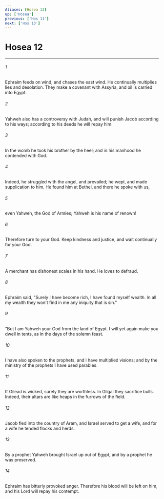 ```yaml
---
Aliases: [Hosea 12]
up: ['Hosea']
previous: ['Hos 11']
next: ['Hos 13']
---
```

# Hosea 12
***





###### 1 

Ephraim feeds on wind, and chases the east wind. He continually multiplies lies and desolation. They make a covenant with Assyria, and oil is carried into Egypt. 



###### 2 

Yahweh also has a controversy with Judah, and will punish Jacob according to his ways; according to his deeds he will repay him. 



###### 3 

In the womb he took his brother by the heel; and in his manhood he contended with God. 



###### 4 

Indeed, he struggled with the angel, and prevailed; he wept, and made supplication to him. He found him at Bethel, and there he spoke with us, 



###### 5 

even Yahweh, the God of Armies; Yahweh is his name of renown! 



###### 6 

Therefore turn to your God. Keep kindness and justice, and wait continually for your God. 



###### 7 

A merchant has dishonest scales in his hand. He loves to defraud. 



###### 8 

Ephraim said, "Surely I have become rich, I have found myself wealth. In all my wealth they won't find in me any iniquity that is sin." 



###### 9 

"But I am Yahweh your God from the land of Egypt. I will yet again make you dwell in tents, as in the days of the solemn feast. 



###### 10 

I have also spoken to the prophets, and I have multiplied visions; and by the ministry of the prophets I have used parables. 



###### 11 

If Gilead is wicked, surely they are worthless. In Gilgal they sacrifice bulls. Indeed, their altars are like heaps in the furrows of the field. 



###### 12 

Jacob fled into the country of Aram, and Israel served to get a wife, and for a wife he tended flocks and herds. 



###### 13 

By a prophet Yahweh brought Israel up out of Egypt, and by a prophet he was preserved. 



###### 14 

Ephraim has bitterly provoked anger. Therefore his blood will be left on him, and his Lord will repay his contempt.
